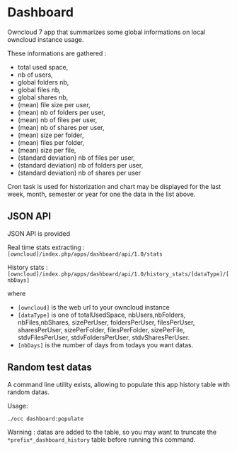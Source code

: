 # Dashboard

Owncloud 7 app that summarizes some global informations on local owncloud instance usage.

These informations are gathered :
* total used space,
* nb of users,
* global folders nb,
* global files nb,
* global shares nb,
* (mean) file size per user,
* (mean) nb of folders per user,
* (mean) nb of files per user,
* (mean) nb of shares per user,
* (mean) size per folder,
* (mean) files per folder,
* (mean) size per file,
* (standard deviation) nb of files per user,
* (standard deviation) nb of folders per user,
* (standard deviation) nb of shares per user

Cron task is used for historization and chart may be displayed for the last week, month, semester or year for one the data in the list above.

## JSON API

JSON API is provided

Real time stats extracting :
`[owncloud]/index.php/apps/dashboard/api/1.0/stats`

History stats :
`[owncloud]/index.php/apps/dashboard/api/1.0/history_stats/[dataType]/[nbDays]`

where
* `[owncloud]` is the web url to your owncloud instance
* `[dataType]` is one of totalUsedSpace, nbUsers,nbFolders, nbFiles,nbShares, sizePerUser, foldersPerUser, filesPerUser, sharesPerUser, sizePerFolder, filesPerFolder, sizePerFile, stdvFilesPerUser, stdvFoldersPerUser, stdvSharesPerUser.
* `[nbDays]` is the number of days from todays you want datas.

## Random test datas

A command line utility exists, allowing to populate this app history table with random datas.

Usage:

```shell
./occ dashboard:populate
```
Warning : datas are added to the table, so you may want to truncate the `*prefix*_dashboard_history` table before running this command.

